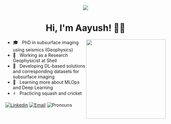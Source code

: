 
<p align="center"><img src="https://i.imgur.com/A6bWGFl.gif"/></p>

<h1 align="center">Hi, I'm Aayush! 🙋‍♂️ </h1>

<img align ="right" src = "https://media.giphy.com/media/jRf5fsn8G6YaogAWxn/giphy.gif" width="250" height="250">

- 🎓 &nbsp; PhD in subsurface imaging using seismics (Geophysics) 
- 💼 &nbsp; Working as a Research Geophysicist at Shell
- 💼 &nbsp; Developing DL-based solutions and corresponding datasets for subsurface imaging
- 🌱 &nbsp; Learning more about MLOps and Deep Learning 
- ⚡ &nbsp; Practicing squash and cricket    


[![Linkedin](https://img.shields.io/badge/-LinkedIn-blue?style=flat&logo=Linkedin&logoColor=white&link=https://linkedin.com/in/brennankbrown/)](https://www.linkedin.com/in/aayush-garg-8b26a734/)
[![Email](https://img.shields.io/badge/-Email-c14438?style=flat&logo=Gmail&logoColor=white&link=mailto:mail@brennanbrown.ca)](aayushgargiitr@gmail.com)
![Pronouns](https://img.shields.io/badge/Pronouns-He%2FHim-brightgreen?style=flat)                                                                                                               
